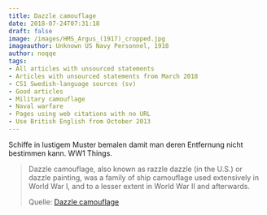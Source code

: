 ```yaml
---
title: Dazzle camouflage
date: 2018-07-24T07:31:18
draft: false
image: /images/HMS_Argus_(1917)_cropped.jpg
imageauthor: Unknown US Navy Personnel, 1918
author: noqqe
tags:
- All articles with unsourced statements
- Articles with unsourced statements from March 2018
- CS1 Swedish-language sources (sv)
- Good articles
- Military camouflage
- Naval warfare
- Pages using web citations with no URL
- Use British English from October 2013
---
```


Schiffe in lustigem Muster bemalen damit man deren Entfernung nicht bestimmen
kann. WW1 Things.

> Dazzle camouflage, also known as razzle dazzle (in the U.S.) or dazzle
> painting, was a family of ship camouflage used extensively in World War I, and
> to a lesser extent in World War II and afterwards.
>
> Quelle: [Dazzle camouflage](https://en.wikipedia.org/wiki/Dazzle_camouflage)
